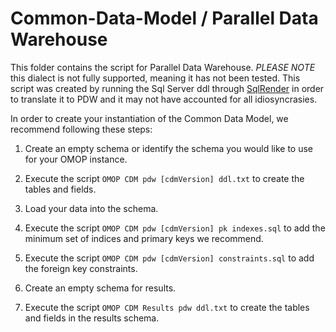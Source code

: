 Common-Data-Model / Parallel Data Warehouse
=================

This folder contains the script for Parallel Data Warehouse. *PLEASE NOTE* this dialect is not fully supported, meaning it has not been tested. This script was created by running the Sql Server ddl through [SqlRender](https://github.com/ohdsi/sqlrender) in order to translate it to PDW and it may not have accounted for all idiosyncrasies.

In order to create your instantiation of the Common Data Model, we recommend following these steps:

1. Create an empty schema or identify the schema you would like to use for your OMOP instance.

2. Execute the script `OMOP CDM pdw [cdmVersion] ddl.txt` to create the tables and fields.

3. Load your data into the schema.

4. Execute the script `OMOP CDM pdw [cdmVersion] pk indexes.sql` to add the minimum set of indices and primary keys we recommend.

5. Execute the script `OMOP CDM pdw [cdmVersion] constraints.sql` to add the foreign key constraints.

6. Create an empty schema for results.

7. Execute the script `OMOP CDM Results pdw ddl.txt` to create the tables and fields in the results schema.
